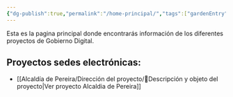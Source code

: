 ```yaml
---
{"dg-publish":true,"permalink":"/home-principal/","tags":["gardenEntry"]}
---
```



Esta es la pagina principal donde encontrarás información de los diferentes proyectos de Gobierno Digital.

## Proyectos sedes electrónicas:

- [[Alcaldía de Pereira/Dirección del proyecto/📒Descripción y objeto del proyecto\|Ver proyecto Alcaldia de Pereira]] 